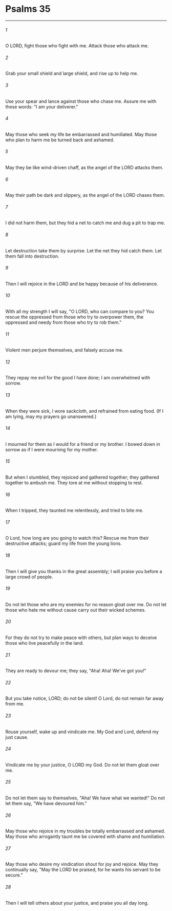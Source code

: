 # Psalms 35
***



###### 1 
O LORD, fight those who fight with me. Attack those who attack me. 

###### 2 
Grab your small shield and large shield, and rise up to help me. 

###### 3 
Use your spear and lance against those who chase me. Assure me with these words: "I am your deliverer." 

###### 4 
May those who seek my life be embarrassed and humiliated. May those who plan to harm me be turned back and ashamed. 

###### 5 
May they be like wind-driven chaff, as the angel of the LORD attacks them. 

###### 6 
May their path be dark and slippery, as the angel of the LORD chases them. 

###### 7 
I did not harm them, but they hid a net to catch me and dug a pit to trap me. 

###### 8 
Let destruction take them by surprise. Let the net they hid catch them. Let them fall into destruction. 

###### 9 
Then I will rejoice in the LORD and be happy because of his deliverance. 

###### 10 
With all my strength I will say, "O LORD, who can compare to you? You rescue the oppressed from those who try to overpower them, the oppressed and needy from those who try to rob them." 

###### 11 
Violent men perjure themselves, and falsely accuse me. 

###### 12 
They repay me evil for the good I have done; I am overwhelmed with sorrow. 

###### 13 
When they were sick, I wore sackcloth, and refrained from eating food. (If I am lying, may my prayers go unanswered.) 

###### 14 
I mourned for them as I would for a friend or my brother. I bowed down in sorrow as if I were mourning for my mother. 

###### 15 
But when I stumbled, they rejoiced and gathered together; they gathered together to ambush me. They tore at me without stopping to rest. 

###### 16 
When I tripped, they taunted me relentlessly, and tried to bite me. 

###### 17 
O Lord, how long are you going to watch this? Rescue me from their destructive attacks; guard my life from the young lions. 

###### 18 
Then I will give you thanks in the great assembly; I will praise you before a large crowd of people. 

###### 19 
Do not let those who are my enemies for no reason gloat over me. Do not let those who hate me without cause carry out their wicked schemes. 

###### 20 
For they do not try to make peace with others, but plan ways to deceive those who live peacefully in the land. 

###### 21 
They are ready to devour me; they say, "Aha! Aha! We've got you!" 

###### 22 
But you take notice, LORD; do not be silent! O Lord, do not remain far away from me. 

###### 23 
Rouse yourself, wake up and vindicate me. My God and Lord, defend my just cause. 

###### 24 
Vindicate me by your justice, O LORD my God. Do not let them gloat over me. 

###### 25 
Do not let them say to themselves, "Aha! We have what we wanted!" Do not let them say, "We have devoured him." 

###### 26 
May those who rejoice in my troubles be totally embarrassed and ashamed. May those who arrogantly taunt me be covered with shame and humiliation. 

###### 27 
May those who desire my vindication shout for joy and rejoice. May they continually say, "May the LORD be praised, for he wants his servant to be secure." 

###### 28 
Then I will tell others about your justice, and praise you all day long.
